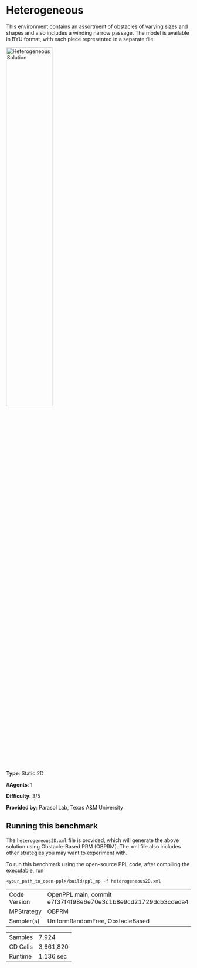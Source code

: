 # Heterogeneous

This environment contains an assortment of obstacles of varying sizes and shapes and also includes a winding narrow passage.
The model is available in BYU format, with each piece represented in a separate file.

<img src="/images/output/video1.gif" alt="Heterogeneous Solution" width="50%" height="50%"/>

__Type__: Static 2D

__#Agents__: 1

__Difficulty__: 3/5

__Provided by__: Parasol Lab, Texas A&M University

## Running this benchmark
The ```heterogeneous2D.xml``` file is provided, which will generate the above solution using Obstacle-Based PRM (OBPRM). The xml file also includes other strategies you may want to experiment with.

To run this benchmark using the open-source PPL code, after compiling the executable, run

```
<your_path_to_open-ppl>/build/ppl_mp -f heterogeneous2D.xml
```

|  |  |
| ------ | ------ |
| Code Version       |  OpenPPL main, commit e7f37f4f98e6e70e3c1b8e9cd21729dcb3cdeda4 |
| MPStrategy       |   OBPRM     |
| Sampler(s)       |   UniformRandomFree, ObstacleBased     |

|  |  |
| ------ | ------ |
| Samples       |   7,924    |
| CD Calls       |   3,661,820   |
| Runtime       |    1,136 sec   |
